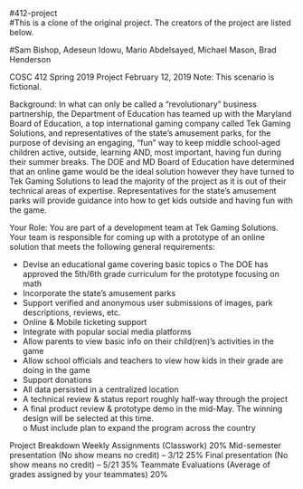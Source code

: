 #412-project  
#This is a clone of the original project. The creators of the project are listed below. 

#Sam Bishop, Adeseun Idowu, Mario Abdelsayed, Michael Mason, Brad Henderson

COSC 412 Spring 2019 Project
February 12, 2019
Note: This scenario is fictional.

Background: 
In what can only be called a “revolutionary” business partnership, the Department of Education has teamed up with the Maryland Board of Education, a top international gaming company called Tek Gaming Solutions, and representatives of the state’s amusement parks, for the purpose of devising an engaging, “fun” way to keep middle school-aged children active, outside, learning AND, most important, having fun during their summer breaks.  The DOE and MD Board of Education have determined that an online game would be the ideal solution however they have turned to Tek Gaming Solutions to lead the majority of the project as it is out of their technical areas of expertise.  Representatives for the state’s amusement parks will provide guidance into how to get kids outside and having fun with the game. 

Your Role:
You are part of a development team at Tek Gaming Solutions. Your team is responsible for coming up with a prototype of an online solution that meets the following general requirements:
-	Devise an educational game covering basic topics
o	The DOE has approved the 5th/6th grade curriculum for the prototype focusing on math
-	Incorporate the state’s amusement parks
-	Support verified and anonymous user submissions of images, park descriptions, reviews, etc.
-	Online & Mobile ticketing support 
-	Integrate with popular social media platforms
-	Allow parents to view basic info on their child(ren)’s activities in the game
-	Allow school officials and teachers to view how kids in their grade are doing in the game
-	Support donations
-	All data persisted in a centralized location
-	A technical review & status report roughly half-way through the project
-	A final product review & prototype demo in the mid-May.  The winning design will be selected at this time. 	
o	Must include plan to expand the program across the country 

Project Breakdown
Weekly Assignments (Classwork)	20%
Mid-semester presentation (No show means no credit) – 3/12	25%
Final presentation (No show means no credit) – 5/21	35%
Teammate Evaluations (Average of grades assigned by your teammates)	20%

